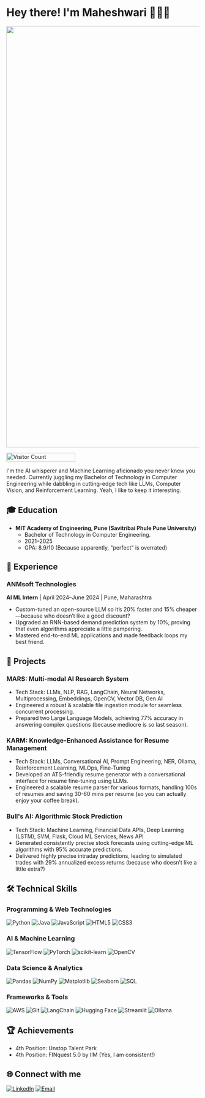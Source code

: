 # Hey there! I'm Maheshwari 👩🏽‍💻

<p align="center">
  <img src="https://giffiles.alphacoders.com/212/212548.gif" width="1100">
</p>

<p align="start">
  <img src="https://profile-counter.glitch.me/{SahilBhoite}/count.svg" alt="Visitor Count" width="180" height="24" />
</p>

I'm the AI whisperer and Machine Learning aficionado you never knew you needed. Currently juggling my Bachelor of Technology in Computer Engineering while dabbling in cutting-edge tech like LLMs, Computer Vision, and Reinforcement Learning. Yeah, I like to keep it interesting.

## 🎓 Education

- **MIT Academy of Engineering, Pune (Savitribai Phule Pune University)**
  - Bachelor of Technology in Computer Engineering.
  - 2021–2025
  - GPA: 8.9/10 (Because apparently, "perfect" is overrated)

## 💼 Experience

### ANMsoft Technologies
**AI ML Intern** | April 2024–June 2024 | Pune, Maharashtra
- Custom-tuned an open-source LLM so it’s 20% faster and 15% cheaper—because who doesn’t like a good discount?
- Upgraded an RNN-based demand prediction system by 10%, proving that even algorithms appreciate a little pampering.
- Mastered end-to-end ML applications and made feedback loops my best friend.

## 🚀 Projects

### MARS: Multi-modal AI Research System

- Tech Stack: LLMs, NLP, RAG, LangChain, Neural Networks, Multiprocessing, Embeddings, OpenCV, Vector DB, Gen AI
- Engineered a robust & scalable file ingestion module for seamless concurrent processing.
- Prepared two Large Language Models, achieving 77% accuracy in answering complex questions (because mediocre is so last season).

### KARM: Knowledge-Enhanced Assistance for Resume Management

- Tech Stack: LLMs, Conversational AI, Prompt Engineering, NER, Ollama, Reinforcement Learning, MLOps, Fine-Tuning
- Developed an ATS-friendly resume generator with a conversational interface for resume fine-tuning using LLMs.
- Engineered a scalable resume parser for various formats, handling 100s of resumes and saving 30-60 mins per resume (so you can actually enjoy your coffee break).

### Bull's AI: Algorithmic Stock Prediction

- Tech Stack: Machine Learning, Financial Data APIs, Deep Learning (LSTM), SVM, Flask, Cloud ML Services, News API
- Generated consistently precise stock forecasts using cutting-edge ML algorithms with 95% accurate predictions.
- Delivered highly precise intraday predictions, leading to simulated trades with 29% annualized excess returns (because who doesn’t like a little extra?)

## 🛠 Technical Skills

### Programming & Web Technologies
![Python](https://img.shields.io/badge/python-3670A0?style=flat&logo=python&logoColor=ffdd54)
![Java](https://img.shields.io/badge/java-%23ED8B00.svg?style=flat&logo=java&logoColor=white)
![JavaScript](https://img.shields.io/badge/javascript-%23323330.svg?style=flat&logo=javascript&logoColor=%23F7DF1E)
![HTML5](https://img.shields.io/badge/html5-%23E34F26.svg?style=flat&logo=html5&logoColor=white)
![CSS3](https://img.shields.io/badge/css3-%231572B6.svg?style=flat&logo=css3&logoColor=white)

### AI & Machine Learning
![TensorFlow](https://img.shields.io/badge/TensorFlow-%23FF6F00.svg?style=flat&logo=TensorFlow&logoColor=white)
![PyTorch](https://img.shields.io/badge/PyTorch-%23EE4C2C.svg?style=flat&logo=PyTorch&logoColor=white)
![scikit-learn](https://img.shields.io/badge/scikit--learn-%23F7931E.svg?style=flat&logo=scikit-learn&logoColor=white)
![OpenCV](https://img.shields.io/badge/opencv-%23white.svg?style=flat&logo=opencv&logoColor=white)

### Data Science & Analytics
![Pandas](https://img.shields.io/badge/pandas-%23150458.svg?style=flat&logo=pandas&logoColor=white)
![NumPy](https://img.shields.io/badge/numpy-%23013243.svg?style=flat&logo=numpy&logoColor=white)
![Matplotlib](https://img.shields.io/badge/Matplotlib-%23ffffff.svg?style=flat&logo=Matplotlib&logoColor=black)
![Seaborn](https://img.shields.io/badge/Seaborn-%23007ACC.svg?style=flat&logo=Seaborn&logoColor=white)
![SQL](https://img.shields.io/badge/SQL-%2300f.svg?style=flat&logo=sql&logoColor=white)

### Frameworks & Tools
![AWS](https://img.shields.io/badge/AWS-%23FF9900.svg?style=flat&logo=amazon-aws&logoColor=white)
![Git](https://img.shields.io/badge/git-%23F05033.svg?style=flat&logo=git&logoColor=white)
![LangChain](https://img.shields.io/badge/LangChain-%23000000.svg?style=flat&logo=LangChain&logoColor=white)
![Hugging Face](https://img.shields.io/badge/Hugging%20Face-%23FFD21E.svg?style=flat&logo=Hugging-Face&logoColor=black)
![Streamlit](https://img.shields.io/badge/Streamlit-%23FF4B4B.svg?style=flat&logo=Streamlit&logoColor=white)
![Ollama](https://img.shields.io/badge/Ollama-%23000000.svg?style=flat&logo=Ollama&logoColor=white)

## 🏆 Achievements

- 4th Position: Unstop Talent Park
- 4th Position: FINquest 5.0 by IIM (Yes, I am consistent!)

## 🌐 Connect with me

[![LinkedIn](https://img.shields.io/badge/LinkedIn-%230077B5.svg?logo=linkedin&logoColor=white)](www.linkedin.com/in/maheshwari-jadhav)
[![Email](https://img.shields.io/badge/Email-D14836?style=flat&logo=gmail&logoColor=white)](mailto:maheshwari.jdv18@gmail.com)
